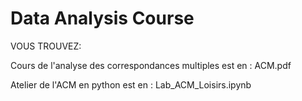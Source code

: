 # Data Analysis Course

VOUS TROUVEZ:

Cours de l'analyse des correspondances multiples est en : ACM.pdf

Atelier de l'ACM en python est en : Lab_ACM_Loisirs.ipynb
